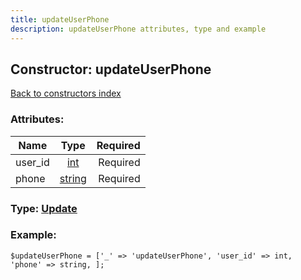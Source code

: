 ```yaml
---
title: updateUserPhone
description: updateUserPhone attributes, type and example
---
```

## Constructor: updateUserPhone  
[Back to constructors index](index.md)



### Attributes:

| Name     |    Type       | Required |
|----------|:-------------:|---------:|
|user\_id|[int](../types/int.md) | Required|
|phone|[string](../types/string.md) | Required|



### Type: [Update](../types/Update.md)


### Example:

```
$updateUserPhone = ['_' => 'updateUserPhone', 'user_id' => int, 'phone' => string, ];
```  

